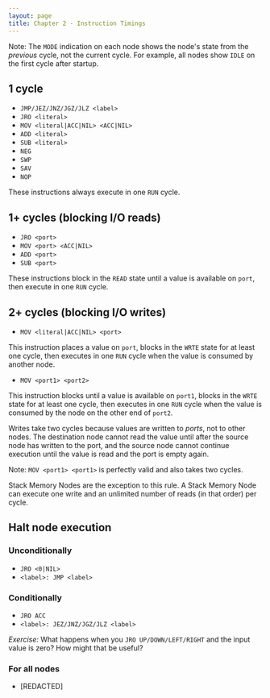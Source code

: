 ```yaml
---
layout: page
title: Chapter 2 - Instruction Timings
---
```


Note: The `MODE` indication on each node shows the node's state from the _previous_ cycle, not the current cycle. For example, all nodes show `IDLE` on the first cycle after startup.

## 1 cycle

- `JMP/JEZ/JNZ/JGZ/JLZ <label>`
- `JRO <literal>`
- `MOV <literal|ACC|NIL> <ACC|NIL>`
- `ADD <literal>`
- `SUB <literal>`
- `NEG`
- `SWP`
- `SAV`
- `NOP`

These instructions always execute in one `RUN` cycle.

## 1+ cycles (blocking I/O reads)

- `JRO <port>`
- `MOV <port> <ACC|NIL>`
- `ADD <port>`
- `SUB <port>`

These instructions block in the `READ` state until a value is available on `port`, then execute in one `RUN` cycle.

## 2+ cycles (blocking I/O writes)

- `MOV <literal|ACC|NIL> <port>`

This instruction places a value on `port`, blocks in the `WRTE` state for at least one cycle, then executes in one `RUN` cycle when the value is consumed by another node.

- `MOV <port1> <port2>`

This instruction blocks until a value is available on `port1`, blocks in the `WRTE` state for at least one cycle, then executes in one `RUN` cycle when the value is consumed by the node on the other end of `port2`.

Writes take two cycles because values are written to _ports_, not to other nodes. The destination node cannot read the value until after the source node has written to the port, and the source node cannot continue execution until the value is read and the port is empty again.

Note: `MOV <port1> <port1>` is perfectly valid and also takes two cycles.

Stack Memory Nodes are the exception to this rule. A Stack Memory Node can execute one write and an unlimited number of reads (in that order) per cycle.

## Halt node execution

### Unconditionally

- `JRO <0|NIL>`
- `<label>: JMP <label>`

### Conditionally

- `JRO ACC`
- `<label>: JEZ/JNZ/JGZ/JLZ <label>`

_Exercise:_ What happens when you `JRO UP/DOWN/LEFT/RIGHT` and the input value is zero? How might that be useful?

### For all nodes

- [REDACTED]
